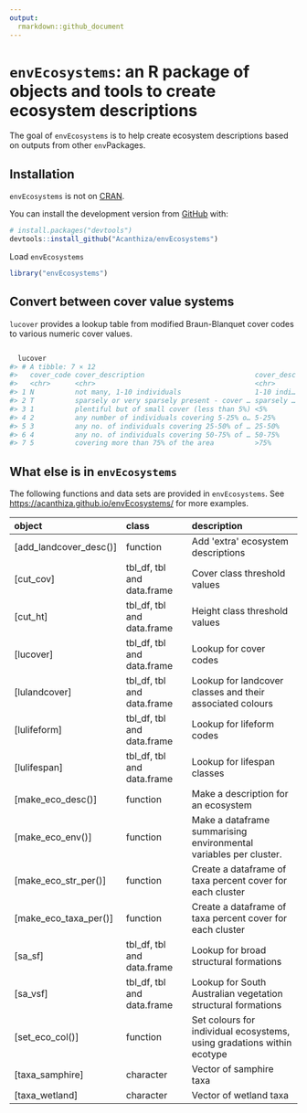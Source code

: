```yaml
---
output:
  rmarkdown::github_document
---
```


<!-- README.md is generated from README.Rmd. Please edit that file -->



# `envEcosystems`: an R package of objects and tools to create ecosystem descriptions

<!-- badges: start -->
<!-- badges: end -->

The goal of `envEcosystems` is to help create ecosystem descriptions based on outputs from other `env`Packages.

## Installation

`envEcosystems` is not on [CRAN](https://CRAN.R-project.org).

You can install the development version from [GitHub](https://github.com/) with:

``` r
# install.packages("devtools")
devtools::install_github("Acanthiza/envEcosystems")
```

Load `envEcosystems`


```r
library("envEcosystems")
```

## Convert between cover value systems

`lucover` provides a lookup table from modified Braun-Blanquet cover codes to various numeric cover values.


```r

  lucover
#> # A tibble: 7 × 12
#>   cover_code cover_description                           cover_desc cover_seq cover_1 cover_2 cover_3 cover_4    pa cover_mid cover_max cover_min
#>   <chr>      <chr>                                       <chr>          <int>   <int>   <dbl>   <dbl>   <dbl> <int>     <dbl>     <dbl>     <dbl>
#> 1 N          not many, 1-10 individuals                  1-10 indi…        13       1    0.02    0.01    0.01     1     0.01       0.01      0   
#> 2 T          sparsely or very sparsely present - cover … sparsely …        11       2    0.01    0.5     0.1      1     0.015      0.02      0.01
#> 3 1          plentiful but of small cover (less than 5%) <5%                9       3    0.03    1       1        1     0.025      0.05      0.02
#> 4 2          any number of individuals covering 5-25% o… 5-25%              7       4    0.05    2       2        1     0.15       0.25      0.05
#> 5 3          any no. of individuals covering 25-50% of … 25-50%             5       5    0.25    3       3        1     0.375      0.5       0.25
#> 6 4          any no. of individuals covering 50-75% of … 50-75%             3       6    0.5     4       4        1     0.625      0.75      0.5 
#> 7 5          covering more than 75% of the area          >75%               1       7    0.75    5       5        1     0.875      1         0.75
```

## What else is in `envEcosystems`

The following functions and data sets are provided in `envEcosystems`. See https://acanthiza.github.io/envEcosystems/ for more examples.



|object                 |class                      |description                                                            |
|:----------------------|:--------------------------|:----------------------------------------------------------------------|
|[add_landcover_desc()] |function                   |Add 'extra' ecosystem descriptions                                     |
|[cut_cov]              |tbl_df, tbl and data.frame |Cover class threshold values                                           |
|[cut_ht]               |tbl_df, tbl and data.frame |Height class threshold values                                          |
|[lucover]              |tbl_df, tbl and data.frame |Lookup for cover codes                                                 |
|[lulandcover]          |tbl_df, tbl and data.frame |Lookup for landcover classes and their associated colours              |
|[lulifeform]           |tbl_df, tbl and data.frame |Lookup for lifeform codes                                              |
|[lulifespan]           |tbl_df, tbl and data.frame |Lookup for lifespan classes                                            |
|[make_eco_desc()]      |function                   |Make a description for an ecosystem                                    |
|[make_eco_env()]       |function                   |Make a dataframe summarising environmental variables per cluster.      |
|[make_eco_str_per()]   |function                   |Create a dataframe of taxa percent cover for each cluster              |
|[make_eco_taxa_per()]  |function                   |Create a dataframe of taxa percent cover for each cluster              |
|[sa_sf]                |tbl_df, tbl and data.frame |Lookup for broad structural formations                                 |
|[sa_vsf]               |tbl_df, tbl and data.frame |Lookup for South Australian vegetation structural formations           |
|[set_eco_col()]        |function                   |Set colours for individual ecosystems, using gradations within ecotype |
|[taxa_samphire]        |character                  |Vector of samphire taxa                                                |
|[taxa_wetland]         |character                  |Vector of wetland taxa                                                 |






